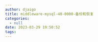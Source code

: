 ```yaml
---
author: djaigo
title: middleware-mysql-40-0000-备份和恢复
categories:
  - null
date: 2023-03-29 19:50:52
tags:
---
```

